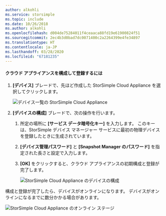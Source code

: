 ```yaml
---
author: alkohli
ms.service: storsimple
ms.topic: include
ms.date: 10/26/2018
ms.author: alkohli
ms.openlocfilehash: d004de75284011f4ceaaca88fd19e61900824f51
ms.sourcegitcommit: 2ec4b3d0bad7dc0071400c2a2264399e4fe34897
ms.translationtype: HT
ms.contentlocale: ja-JP
ms.lasthandoff: 03/28/2020
ms.locfileid: "67181235"
---
```

#### <a name="to-configure-and-register-the-cloud-appliance"></a>クラウド アプライアンスを構成して登録するには

1. **[デバイス]** ブレードで、先ほど作成した StorSimple Cloud Appliance を選択してクリックします。

    ![デバイス一覧の StorSimple Cloud Appliance](./media/storsimple-8000-create-cloud-appliance-u2/sca-create3.png)
2. **[デバイスの構成]** ブレードで、次の操作を行います。
    
    1. 所定の場所に **[サービス データ暗号化キー]** を入力します。 このキーは、StorSimple デバイス マネージャー サービスに最初の物理デバイスを登録したときに生成されています。

    2. **[デバイス管理パスワード]** と **[Snapshot Manager のパスワード]** を指定された長さと設定で入力します。

    3. **[OK]** をクリックすると、クラウド アプライアンスの初期構成と登録が完了します。
    
        ![StorSimple Cloud Appliance のデバイスの構成](./media/storsimple-8000-configure-register-cloud-appliance/sca-configure1.png)

構成と登録が完了したら、デバイスがオンラインになります。 デバイスがオンラインになるまでに数分かかる場合があります。

![StorSimple Cloud Appliance のオンライン ステージ](./media/storsimple-8000-configure-register-cloud-appliance/sca-configure2.png)

